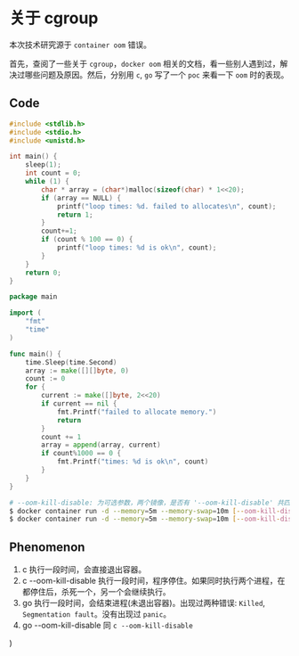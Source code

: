 # 关于 cgroup

本次技术研究源于 `container oom` 错误。

首先，查阅了一些关于 `cgroup`，`docker oom` 相关的文档，看一些别人遇到过，解决过哪些问题及原因。然后，分别用 `c`, `go` 写了一个 `poc` 来看一下 `oom` 时的表现。

## Code 

``` c
#include <stdlib.h>
#include <stdio.h>
#include <unistd.h>

int main() {
    sleep(1);
    int count = 0;
    while (1) {
        char * array = (char*)malloc(sizeof(char) * 1<<20);
        if (array == NULL) {
            printf("loop times: %d. failed to allocates\n", count);
            return 1;
        }
        count+=1;
        if (count % 100 == 0) {
            printf("loop times: %d is ok\n", count);
        }
    }
    return 0;
}
```

``` go
package main

import (
	"fmt"
	"time"
)

func main() {
    time.Sleep(time.Second)
    array := make([][]byte, 0)
    count := 0
    for {
        current := make([]byte, 2<<20)
        if current == nil {
            fmt.Printf("failed to allocate memory.")
            return
        }
        count += 1
        array = append(array, current)
        if count%1000 == 0 {
            fmt.Printf("times: %d is ok\n", count)
        }
    }
}
```

``` bash
# --oom-kill-disable: 为可选参数，两个镜像，是否有 '--oom-kill-disable' 共四个测试用例
$ docker container run -d --memory=5m --memory-swap=10m [--oom-kill-disable] image-cgroup-c sleep 1000000000000
$ docker container run -d --memory=5m --memory-swap=10m [--oom-kill-disable] image-cgroup-go sleep 1000000000000
```

## Phenomenon

1. c 
  执行一段时间，会直接退出容器。
2. c --oom-kill-disable
  执行一段时间，程序停住。如果同时执行两个进程，在都停住后，杀死一个，另一个会继续执行。
3. go
  执行一段时间，会结束进程(未退出容器)。出现过两种错误: `Killed`, `Segmentation fault`。没有出现过 `panic`。
4. go --oom-kill-disable
  同 `c --oom-kill-disable`
 

)

